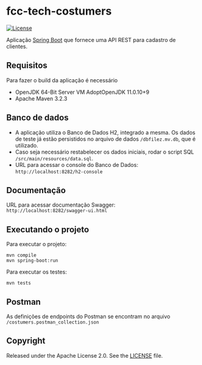 # fcc-tech-costumers
[![License](http://img.shields.io/:license-apache-blue.svg)](http://www.apache.org/licenses/LICENSE-2.0.html)

Aplicação [Spring Boot](http://projects.spring.io/spring-boot/) que fornece uma API REST para cadastro de clientes. 

## Requisitos

Para fazer o build da aplicação é necessário

- OpenJDK 64-Bit Server VM AdoptOpenJDK 11.0.10+9
- Apache Maven 3.2.3

## Banco de dados
 - A aplicação utiliza o Banco de Dados H2, integrado a mesma. Os dados de teste já estão persistidos no arquivo de dados `/dbfilez.mv.db`, que é utilizado. 
 - Caso seja necessário restabelecer os dados iniciais, rodar o script SQL `/src/main/resources/data.sql`.
 - URL para acessar o console do Banco de Dados: `http://localhost:8282/h2-console`

## Documentação
 URL para acessar documentação Swagger: `http://localhost:8282/swagger-ui.html`
 
## Executando o projeto

Para executar o projeto:

```
mvn compile
mvn spring-boot:run
```
Para executar os testes:
```
mvn tests
```

## Postman

  As definições de endpoints do Postman se encontram no arquivo `/costumers.postman_collection.json`

## Copyright

Released under the Apache License 2.0. See the [LICENSE](https://github.com/codecentric/springboot-sample-app/blob/master/LICENSE) file.
